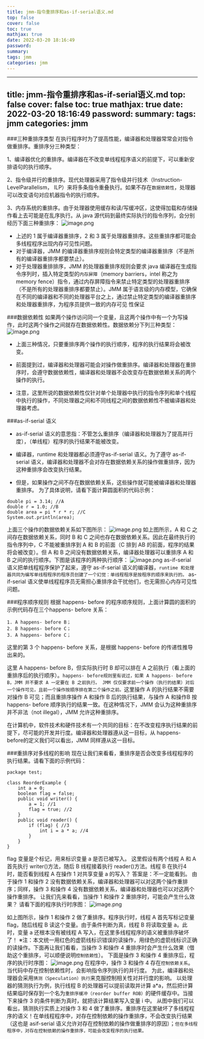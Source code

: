 ```yaml
---
title: jmm-指令重排序和as-if-serial语义.md
top: false
cover: false
toc: true
mathjax: true
date: 2022-03-20 18:16:49
password:
summary:
tags: jmm
categories: jmm
---
```

---
title: jmm-指令重排序和as-if-serial语义.md
top: false
cover: false
toc: true
mathjax: true
date: 2022-03-20 18:16:49
password:
summary:
tags: jmm
categories: jmm
---


###三种重排序类型
在执行程序时为了提高性能，编译器和处理器常常会对指令做重排序。重排序分三种类型：

1、编译器优化的重排序。编译器在不改变单线程程序语义的前提下，可以重新安排语句的执行顺序。

2、指令级并行的重排序。现代处理器采用了指令级并行技术（Instruction-LevelParallelism， ILP）来将多条指令重叠执行。如果不存在`数据依赖性`，处理器可以改变语句对应机器指令的执行顺序。

3、内存系统的重排序。由于处理器使用缓存和读/写缓冲区，这使得加载和存储操作看上去可能是在乱序执行。从 java 源代码到最终实际执行的指令序列，会分别经历下面三种重排序：
![image.png](https://upload-images.jianshu.io/upload_images/13965490-b9128044d7159e0c.png?imageMogr2/auto-orient/strip%7CimageView2/2/w/1240)

- 上述的 1 属于编译器重排序，2 和 3 属于处理器重排序。这些重排序都可能会多线程程序出现内存可见性问题。 
- 对于编译器，JMM 的编译器重排序规则会特定类型的编译器重排序（不是所有的编译器重排序都要禁止）。 
- 对于处理器重排排序，JMM 的处理器重排序规则会要求 java 编译器在生成指令序列时，插入特定类型的`内存屏障`（memory barriers，intel 称之为 memory fence）指令，通过内存屏障指令来禁止特定类型的处理器重排序（不是所有的处理器重排序都要禁止）。JMM 属于语言级的内存模型，它确保在不同的编译器和不同的处理器平台之上，通过禁止特定类型的编译器重排序和处理器重排序，为程序员提供一致的内存可见
性保证

###数据依赖性
如果两个操作访问同一个变量，且这两个操作中有一个为写操作，此时这两个操作之间就存在数据依赖性。数据依赖分下列三种类型：
![image.png](https://upload-images.jianshu.io/upload_images/13965490-1a58061350b55bc0.png?imageMogr2/auto-orient/strip%7CimageView2/2/w/1240)

- 上面三种情况，只要重排序两个操作的执行顺序，程序的执行结果将会被改变。

- 前面提到过，编译器和处理器可能会对操作做重排序。编译器和处理器在重排序时，会遵守数据依赖性，编译器和处理器不会改变存在数据依赖关系的两个操作的执行。

- 注意，这里所说的数据依赖性仅针对单个处理器中执行的指令序列和单个线程中执行的操作，不同处理器之间和不同线程之间的数据依赖性不被编译器和处理器考虑。


###as-if-serial 语义

- as-if-serial 语义的意思指：不管怎么重排序（编译器和处理器为了提高并行度），（单线程）程序的执行结果不能被改变。

- 编译器，runtime 和处理器都必须遵守as-if-serial 语义。为了遵守 as-if-serial 语义，编译器和处理器不会对存在数据依赖关系的操作做重排序，因为这种重排序会改变执行结果。

- 但是，如果操作之间不存在数据依赖关系，这些操作就可能被编译器和处理器重排序。 为了具体说明，请看下面计算圆面积的代码示例：
~~~
double pi = 3.14; //A
double r = 1.0; //B
double area = pi * r * r; //C
System.out.println(area);
~~~
上面三个操作的数据依赖关系如下图所示：
![image.png](https://upload-images.jianshu.io/upload_images/13965490-b28ba9af53028cb8.png?imageMogr2/auto-orient/strip%7CimageView2/2/w/1240)
如上图所示，A 和 C 之间存在数据依赖关系，同时 B 和 C 之间也存在数据依赖关系。因此在最终执行的指令序列中，C 不能被重排序到 A 和 B 的前面（C 排到 AB 的前面，程序的结果将会被改变）。但 A 和 B 之间没有数据依赖关系，编译器处理器可以重排序 A 和 B 之间的执行顺序。下图是该程序的两种执行顺序：
![image.png](https://upload-images.jianshu.io/upload_images/13965490-eee484c3f29b8c38.png?imageMogr2/auto-orient/strip%7CimageView2/2/w/1240)
as-if-serial 语义把单线程程序保护了起来，遵守 as-if-serial 语义的编译器，`runtime 和处理器共同为编写单线程程序的程序员创建了一个幻觉：单线程程序是按程序的顺序来执行的。` as-if-serial 语义使单线程程序员无需担心重排序会干扰他们，也无需担心内存可见性问题。

###程序顺序规则
根据 happens- before 的程序顺序规则，上面计算圆的面积的示例代码存在三个happens- before 关系：
~~~
1. A happens- before B；
2. B happens- before C；
3. A happens- before C；
~~~
这里的第 3 个 happens- before 关系，是根据 happens- before 的传递性推导出来的。

这里 A happens- before B，但实际执行时 B 却可以排在 A 之前执行（看上面的重排序后的执行顺序）。`happens- before规则里有说过，如果 A happens- before B，JMM 并不要求 A 一定要在 B 之前执行。 JMM 仅仅要求前一个操作（执行的结果）对后一个操作可见，且前一个操作按顺序排在第二个操作之前。`这里操作 A 的执行结果不需要对操作 B 可见；而且重排序操作 A 和操作 B 后的执行结果，与操作 A 和操作B 按 happens- before 顺序执行的结果一致。在这种情况下，JMM 会认为这种重排序并不非法（not illegal），JMM 允许这种重排序。

在计算机中，软件技术和硬件技术有一个共同的目标：在不改变程序执行结果的前提下，尽可能的开发并行度。编译器和处理器遵从这一目标，从 happens- before的定义我们可以看出，JMM 同样遵从这一目标。

###重排序对多线程的影响
现在让我们来看看，重排序是否会改变多线程程序的执行结果。请看下面的示例代码：
~~~
package test;

class ReorderExample {
    int a = 0;
    boolean flag = false;
    public void writer() {
        a = 1; //1
        flag = true; //2
    }
    public void reader() {
        if (flag) { //3
            int i = a * a; //4
        }
    }
}
~~~
flag 变量是个标记，用来标识变量 a 是否已被写入。 这里假设有两个线程 A 和 A 首先执行 writer()方法，随后 B 线程接着执行 reader()方法。线程 B 在执行4 时，能否看到线程 A 在操作 1 对共享变量 a 的写入？
答案是：不一定能看到。
由于操作 1 和操作 2 没有数据依赖关系，编译器和处理器可以对这两个操作重排序；同样，操作 3 和操作 4 没有数据依赖关系，编译器和处理器也可以对这两个操作重排序。 让我们先来看看，当操作 1 和操作 2 重排序时，可能会产生什么效果？
请看下面的程序执行时序图：
![image.png](https://upload-images.jianshu.io/upload_images/13965490-c01aeee6c14c70cd.png?imageMogr2/auto-orient/strip%7CimageView2/2/w/1240)

如上图所示，操作 1 和操作 2 做了重排序。程序执行时，线程 A 首先写标记变量flag，随后线程 B 读这个变量。由于条件判断为真，线程 B 将读取变量 a。此时，变量 a 还根本没有被线程 A 写入，在这里多线程程序的语义被重排序破坏了！
※注：本文统一用红色的虚箭线标识错误的读操作，用绿色的虚箭线标识正确的读操作。下面再让我们看看，当操作 3 和操作 4 重排序时会产生什么效果（借助这个重排序，可以顺便说明`控制依赖性`）。 下面是操作 3 和操作 4 重排序后，程序的执行时序图：
![image.png](https://upload-images.jianshu.io/upload_images/13965490-5798aa17a0c8988e.png?imageMogr2/auto-orient/strip%7CimageView2/2/w/1240)
在程序中，操作 3 和操作 4 存在`控制依赖关系`。 当代码中存在控制依赖性时，会影响指令序列执行的并行度。 为此，编译器和处理器会采用`猜测（Speculation）执行`来克服控制相关性对并行度的影响。 以处理器的猜测执行为例，执行线程 B 的处理器可以提前读取并计算 a*a，然后把计算结果临时保存到一个名为`重排序缓冲（reorder buffer ROB）`的硬件缓存中。当接下来操作 3 的条件判断为真时，就把该计算结果写入变量 i 中。
从图中我们可以看出，猜测执行实质上对操作 3 和 4 做了重排序。重排序在这里破坏了多线程程序的语义！在单线程程序中，对存在控制依赖的操作重排序，不会改变执行结果（这也是 asif-serial 语义允许对存在控制依赖的操作做重排序的原因）；`但在多线程程序中，对存在控制依赖的操作重排序，可能会改变程序的执行结果。`
